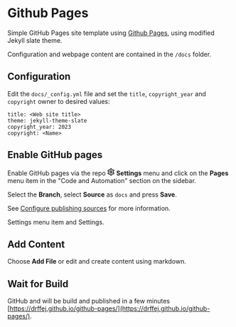 # Github Pages

Simple GitHub Pages site template using [Github Pages](https://pages.github.com/), using modified Jekyll slate theme.

Configuration and webpage content are contained in the `/docs` folder.

## Configuration

Edit the `docs/_config.yml` file and set the `title`, `copyright_year` and `copyright` owner to desired values:

```
title: <Web site title>
theme: jekyll-theme-slate
copyright_year: 2023
copyright: <Name>
```

## Enable GitHub pages

Enable GitHub pages via the repo <svg version="1.1" width="16" height="16" viewBox="0 0 16 16" class="octicon octicon-gear" aria-label="The gear icon" role="img"><path d="M8 0a8.2 8.2 0 01.701.031C9.444.095 9.99.645 10.16 1.29l.288 1.107c.018.066.079.158.212.224.231.114.454.243.668.386.123.082.233.09.299.071l1.103-.303c.644-.176 1.392.021 1.82.63.27.385.506.792.704 1.218.315.675.111 1.422-.364 1.891l-.814.806c-.049.048-.098.147-.088.294.016.257.016.515 0 .772-.01.147.038.246.088.294l.814.806c.475.469.679 1.216.364 1.891a7.977 7.977 0 01-.704 1.217c-.428.61-1.176.807-1.82.63l-1.102-.302c-.067-.019-.177-.011-.3.071a5.909 5.909 0 01-.668.386c-.133.066-.194.158-.211.224l-.29 1.106c-.168.646-.715 1.196-1.458 1.26a8.006 8.006 0 01-1.402 0c-.743-.064-1.289-.614-1.458-1.26l-.289-1.106c-.018-.066-.079-.158-.212-.224a5.738 5.738 0 01-.668-.386c-.123-.082-.233-.09-.299-.071l-1.103.303c-.644.176-1.392-.021-1.82-.63a8.12 8.12 0 01-.704-1.218c-.315-.675-.111-1.422.363-1.891l.815-.806c.05-.048.098-.147.088-.294a6.214 6.214 0 010-.772c.01-.147-.038-.246-.088-.294l-.815-.806C.635 6.045.431 5.298.746 4.623a7.92 7.92 0 01.704-1.217c.428-.61 1.176-.807 1.82-.63l1.102.302c.067.019.177.011.3-.071.214-.143.437-.272.668-.386.133-.066.194-.158.211-.224l.29-1.106C6.009.645 6.556.095 7.299.03 7.53.01 7.764 0 8 0zm-.571 1.525c-.036.003-.108.036-.137.146l-.289 1.105c-.147.561-.549.967-.998 1.189-.173.086-.34.183-.5.29-.417.278-.97.423-1.529.27l-1.103-.303c-.109-.03-.175.016-.195.045-.22.312-.412.644-.573.99-.014.031-.021.11.059.19l.815.806c.411.406.562.957.53 1.456a4.709 4.709 0 000 .582c.032.499-.119 1.05-.53 1.456l-.815.806c-.081.08-.073.159-.059.19.162.346.353.677.573.989.02.03.085.076.195.046l1.102-.303c.56-.153 1.113-.008 1.53.27.161.107.328.204.501.29.447.222.85.629.997 1.189l.289 1.105c.029.109.101.143.137.146a6.6 6.6 0 001.142 0c.036-.003.108-.036.137-.146l.289-1.105c.147-.561.549-.967.998-1.189.173-.086.34-.183.5-.29.417-.278.97-.423 1.529-.27l1.103.303c.109.029.175-.016.195-.045.22-.313.411-.644.573-.99.014-.031.021-.11-.059-.19l-.815-.806c-.411-.406-.562-.957-.53-1.456a4.709 4.709 0 000-.582c-.032-.499.119-1.05.53-1.456l.815-.806c.081-.08.073-.159.059-.19a6.464 6.464 0 00-.573-.989c-.02-.03-.085-.076-.195-.046l-1.102.303c-.56.153-1.113.008-1.53-.27a4.44 4.44 0 00-.501-.29c-.447-.222-.85-.629-.997-1.189l-.289-1.105c-.029-.11-.101-.143-.137-.146a6.6 6.6 0 00-1.142 0zM11 8a3 3 0 11-6 0 3 3 0 016 0zM9.5 8a1.5 1.5 0 10-3.001.001A1.5 1.5 0 009.5 8z"></path></svg> <strong>Settings</strong> menu and click on the <strong>Pages</strong> menu item in the "Code and Automation" section on the sidebar.

Select the <strong>Branch</strong>, select <strong>Source</strong> as `docs` and press <strong>Save</strong>.

See [Configure publishing sources](https://docs.github.com/en/pages/getting-started-with-github-pages/configuring-a-publishing-source-for-your-github-pages-site) for more information.


Settings menu item and  Settings.

## Add Content

Choose **Add File** or edit and create content using markdown.

## Wait for Build 

GitHub and will be build and published in a few minutes [https://drffej.github.io/github-pages/](https://drffej.github.io/github-pages/).